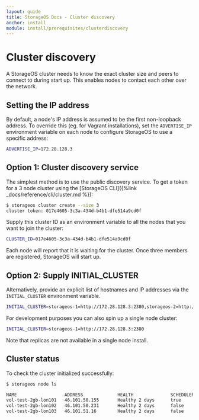 ```yaml
---
layout: guide
title: StorageOS Docs - Cluster discovery
anchor: install
module: install/prerequisites/clusterdiscovery
---
```


# Cluster discovery

A StorageOS cluster needs to know the exact cluster size and peers to connect to
during start up. This enables nodes to contact each other over the network.

## Setting the IP address

By default, a node's IP address is assumed to be the first non-loopback address.
To override this (eg. for Vagrant installations), set the `ADVERTISE_IP`
environment variable on each node to configure StorageOS to use a specific
address:

```bash
ADVERTISE_IP=172.28.128.3
```

## Option 1: Cluster discovery service

The simplest method is to use the public discovery service. To get a token for a
3 node cluster using the [StorageOS CLI]({%link _docs/reference/cli/cluster.md %}):

```bash
$ storageos cluster create --size 3
cluster token: 017e4605-3c3a-434d-b4b1-dfe514a9cd0f
```

Supply this cluster ID as an environment variable to all the nodes that you want to join the cluster:
```bash
CLUSTER_ID=017e4605-3c3a-434d-b4b1-dfe514a9cd0f
```

Each node will report that it is waiting for the cluster. Once three members
are registered, StorageOS will start up.


## Option 2: Supply INITIAL_CLUSTER

Alternatively, provide an explicit list of hostnames and IP addresses via the
`INITIAL_CLUSTER` environment variable.

```bash
INITIAL_CLUSTER=storageos-1=http://172.28.128.3:2380,storageos-2=http://172.28.128.9:2380,storageos-3=http://172.28.128.15:2380
```

For development purposes you can also spin up a single node cluster:
```bash
INITIAL_CLUSTER=storageos-1=http://172.28.128.3:2380
```
Note that replicas are not available in a single node install.

## Cluster status

To check the cluster initialized successfully:

```bash
$ storageos node ls

NAME                  ADDRESS             HEALTH              SCHEDULER           VOLUMES             TOTAL               USED                VERSION             LABELS
vol-test-2gb-lon101   46.101.50.155       Healthy 2 days      true                M: 0, R: 2          77.43GiB            5.66%               0.7 (00ab7b3 rev)
vol-test-2gb-lon102   46.101.50.231       Healthy 2 days      false               M: 1, R: 0          38.71GiB            5.90%               0.7 (00ab7b3 rev)
vol-test-2gb-lon103   46.101.51.16        Healthy 2 days      false               M: 1, R: 1          77.43GiB            5.61%               0.7 (00ab7b3 rev)
```
